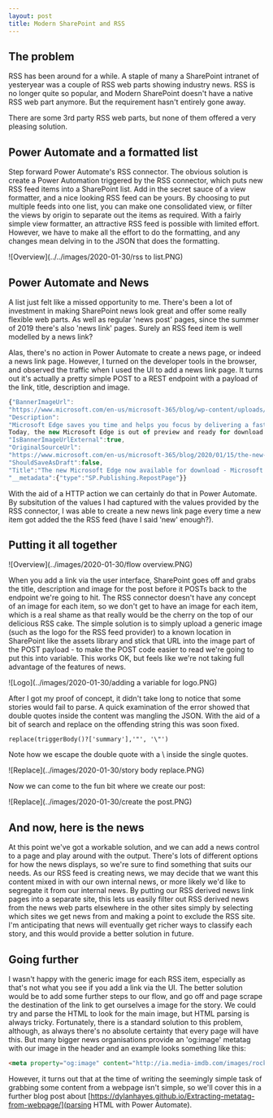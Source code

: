 ```yaml
---
layout: post
title: Modern SharePoint and RSS
---
```


## The problem ##

RSS has been around for a while. A staple of many a SharePoint intranet of yesteryear was a couple of RSS web parts showing industry news. RSS is no longer quite so popular, and Modern SharePoint doesn't have a native RSS web part anymore. But the requirement hasn't entirely gone away.

There are some 3rd party RSS web parts, but none of them offered a very pleasing solution. 

## Power Automate and a formatted list ##

Step forward Power Automate's RSS connector. The obvious solution is create a Power Automation triggered by the RSS connector, which puts new RSS feed items into a SharePoint list. Add in the secret sauce of a view formatter, and a nice looking RSS feed can be yours. By choosing to put multiple feeds into one list, you can make one consolidated view, or filter the views by origin to separate out the items as required. With a fairly simple view formatter, an attractive RSS feed is possible with limited effort. However, we have to make all the effort to do the formatting, and any changes mean delving in to the JSON that does the formatting.

![Overview](../../images/2020-01-30/rss to list.PNG)

## Power Automate and News ##

A list just felt like a missed opportunity to me. There's been a lot of investment in making SharePoint news look great and offer some really flexible web parts. As well as regular 'news post' pages, since the summer of 2019 there's also 'news link' pages. Surely an RSS feed item is well modelled by a news link?

Alas, there's no action in Power Automate to create a news page, or indeed a news link page. However, I turned on the developer tools in the browser, and observed the traffic when I used the UI to add a news link page. It turns out it's actually a pretty simple POST to a REST endpoint with a payload of the link, title, description and image. 

``` javascript
{"BannerImageUrl":
"https://www.microsoft.com/en-us/microsoft-365/blog/wp-content/uploads/sites/2/2020/01/Microsoft-Edge-FB.jpg",
"Description":
"Microsoft Edge saves you time and helps you focus by delivering a fast and secure way to get things done on the web. 
Today, the new Microsoft Edge is out of preview and ready for download on all supported versions of Windows and macOS and in more tha",
"IsBannerImageUrlExternal":true,
"OriginalSourceUrl":
"https://www.microsoft.com/en-us/microsoft-365/blog/2020/01/15/the-new-microsoft-edge-now-available-for-download/",
"ShouldSaveAsDraft":false,
"Title":"The new Microsoft Edge now available for download - Microsoft 365 Blog",
"__metadata":{"type":"SP.Publishing.RepostPage"}}
```

With the aid of a HTTP action we can certainly do that in Power Automate. By subsitution of the values I had captured with the values provided by the RSS connector, I was able to create a new news link page every time a new item got added the the RSS feed (have I said 'new' enough?).

## Putting it all together ##

![Overview](../images/2020-01-30/flow overview.PNG)

When you add a link via the user interface, SharePoint goes off and grabs the title, description and image for the post before it POSTs back to the endpoint we're going to hit. The RSS connector doesn't have any concept of an image for each item, so we don't get to have an image for each item, which is a real shame as that really would be the cherry on the top of our delicious RSS cake. The simple solution is to simply upload a generic image (such as the logo for the RSS feed provider) to a known location in SharePoint like the assets library and stick that URL into the image part of the POST payload - to make the POST code easier to read we're going to put this into variable. This works OK, but feels like we're not taking full advantage of the features of news. 

![Logo](../images/2020-01-30/adding a variable for logo.PNG)

After I got my proof of concept, it didn't take long to notice that some stories would fail to parse. A quick examination of the error showed that double quotes inside the content was mangling the JSON. With the aid of a bit of search and replace on the offending string this was soon fixed.

``` 
replace(triggerBody()?['summary'],'"', '\"')
```

Note how we escape the double quote with a \ inside the single quotes.

![Replace](../images/2020-01-30/story body replace.PNG)

Now we can come to the fun bit where we create our post:

![Replace](../images/2020-01-30/create the post.PNG)

## And now, here is the news ##

At this point we've got a workable solution, and we can add a news control to a page and play around with the output. There's lots of different options for how the news displays, so we're sure to find something that suits our needs. As our RSS feed is creating news, we may decide that we want this content mixed in with our own internal news, or more likely we'd like to segregate it from our internal news. By putting our RSS derived news link pages into a separate site, this lets us easily filter out RSS derived news from the news web parts elsewhere in the other sites simply by selecting which sites we get news from and making a point to exclude the RSS site. I'm anticipating that news will eventually get richer ways to classify each story, and this would provide a better solution in future. 

## Going further ##

I wasn't happy with the generic image for each RSS item, especially as that's not what you see if you add a link via the UI. The better solution would be to add some further steps to our flow, and go off and page scrape the destination of the link to get ourselves a  image for the story. We could try and parse the HTML to look for the main image, but HTML parsing is always tricky. Fortunately, there is a standard solution to this problem, although, as always there's no absolute certainty that every page will have this. But many bigger news organisations provide an 'og:image' metatag with our image in the header and an example looks something like this:

```HTML
<meta property="og:image" content="http://ia.media-imdb.com/images/rock.jpg" /> 
```

However, it turns out that at the time of writing the seemingly simple task of grabbing some content from a webpage isn't simple, so we'll cover this in a further blog post about [https://dylanhayes.github.io/Extracting-metatag-from-webpage/](parsing HTML with Power Automate).
